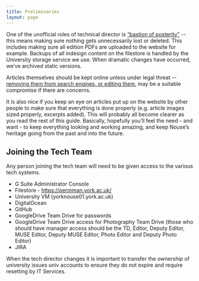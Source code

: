 ```yaml
---
title: Preliminaries
layout: page
---
```


One of the unofficial roles of technical director is [“bastion of posterity”](http://www.nouse.co.uk/2009/04/27/a-window-to-the-past/) -- this means making sure nothing gets unnecessarily lost or deleted.
This includes making sure all edition PDFs are uploaded to the website for example. Backups of all indesign content on the filestore is handled by the University storage service we use.
When dramatic changes have occurred, we’ve archived static versions.

Articles themselves should be kept online unless under legal threat -- [removing them from search engines, or editing them](removing-content.html), may be a suitable compromise if there are concerns.

It is also nice if you keep an eye on articles put up on the website by other people to make sure that everything is done properly (e.g. article images sized properly, excerpts added).
This will probably all become clearer as you read the rest of this guide.
Basically, hopefully you’ll feel the need - and want - to keep everything looking and working amazing, and keep Nouse’s heritage going from the past and into the future.

## Joining the Tech Team

Any person joining the tech team will need to be given access to the various tech systems.

* G Suite Administrator Console
* Filestore - https://permman.york.ac.uk/
* University VM (yorknouse01.york.ac.uk)
* DigitalOcean
* GitHub
* GoogleDrive Team Drive for passwords
* GoogleDrive Team Drive access for Photography Team Drive (those who should have manager access should be the TD, Editor, Deputy Editor, MUSE Editor, Deputy MUSE Editor, Photo Editor and Deputy Photo Editor)
* JIRA

When the tech director changes it is important to transfer the ownership of university issues univ accounts to ensure they do not expire and require resetting by IT Services.
